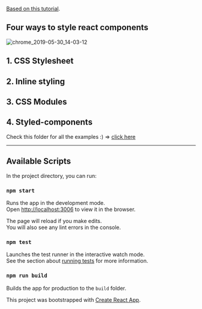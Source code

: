 [Based on this tutorial](https://codeburst.io/4-four-ways-to-style-react-components-ac6f323da822).

## Four ways to style react components

![chrome_2019-05-30_14-03-12](https://user-images.githubusercontent.com/20374208/58628932-b2c5b800-82e3-11e9-9697-168f2fe6d6ce.png)

## 1. CSS Stylesheet
## 2. Inline styling
## 3. CSS Modules
## 4. Styled-components

Check this folder for all the examples :) => [click here](https://github.com/goxr3plus/react-style-tutorial/tree/master/src/containers/expert)


----

## Available Scripts

In the project directory, you can run:

### `npm start`

Runs the app in the development mode.<br>
Open [http://localhost:3006](http://localhost:3006) to view it in the browser.

The page will reload if you make edits.<br>
You will also see any lint errors in the console.

### `npm test`

Launches the test runner in the interactive watch mode.<br>
See the section about [running tests](https://facebook.github.io/create-react-app/docs/running-tests) for more information.

### `npm run build`

Builds the app for production to the `build` folder.<br>


This project was bootstrapped with [Create React App](https://github.com/facebook/create-react-app).
